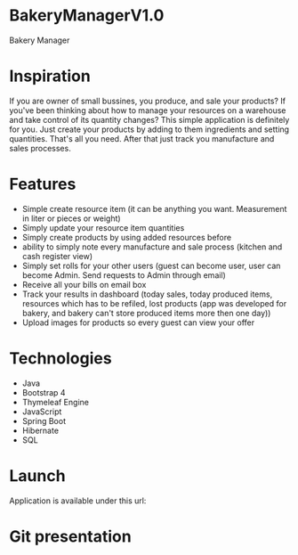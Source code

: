 # BakeryManagerV1.0
Bakery Manager
# Inspiration
If you are owner of small bussines, you produce, and sale your products?
If you've been thinking about how to manage your resources on a warehouse and take control of its quantity changes?
This simple application is definitely for you. Just create your products by adding to them ingredients and setting quantities. That's all you need.
After that just track you manufacture and sales processes.
# Features
* Simple create resource item (it can be anything you want. Measurement in liter or pieces or weight)
* Simply update your resource item quantities
* Simply create products by using added resources before
* ability to simply note every manufacture and sale process (kitchen and cash register view)
* Simply set rolls for your other users (guest can become user, user can become Admin. Send requests to Admin through email)
* Receive all your bills on email box
* Track your results in dashboard (today sales, today produced items, resources which has to be refiled, lost products (app was developed for bakery, and bakery can't store produced items more then one day))
* Upload images for products so every guest can view your offer
# Technologies
* Java
* Bootstrap 4
* Thymeleaf Engine
* JavaScript
* Spring Boot
* Hibernate
* SQL
# Launch
Application is available under this url:

# Git presentation

